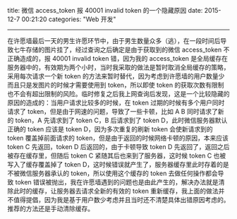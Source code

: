 ﻿title: 微信 access_token 报 40001 invalid token 的一个隐藏原因
date: 2015-12-7 00:21:20
categories: "Web 开发"

---

在许愿墙最后一天的男生许愿环节中，由于男生数量众多（逃），在一段时间后导致七牛存储的图片挂了，经过查询之后确定是由于获取到的微信 access_token 不正确造成的，报 40001 invalid token 错，因为我的 access_token 是全局缓存在服务器中的，有效期为两个小时，当时我采取的做法是暂时取消全局缓存的策略，采用每次请求一个新 token 的方法来暂时替代，因为考虑到许愿墙的用户数量少而且只是发图片的时候才需要使用到 token，所以即使 token 的获取次数有限制也不会有超出限制的风险。临时修复之后我上网查询后发现，这是一个比较隐藏的原因的造成的：当用户请求比较多的时候，在 token 过期的时候有多个用户同时请求了 token，但是由于网速的问题，导致了一些卡顿，比如 A B 同时请求了新的 token，A 先请求到了 token C，B 后请求到了 token D，此时微信服务器默认正确的 token 应该是 token D，因为多次重复的刷新 token 会使新请求到的 token 覆盖掉前面请求的 token，但是由于返回的时候网络卡顿的原因，本来应该 token C 先返回，token D 后返回的，由于卡顿导致 token D 先返回了，返回之后被存在缓存里，但随后 token C 紧随其后也来到了服务器，这时候 token C 也被写入了缓存覆盖掉了 token D，这时候错误就产生了，服务器缓存里此时存着的是不被微信服务器承认的 token，所以使用这个缓存的 token 去做任何操作都会导致 token 错误被抛出，我在许愿墙遇到的问题也是由此产生的，解决办法就是清除此时的缓存，让服务器去请求全新的有效的 token 重新缓存，我上面的做法并不值得提倡，因为我是基于用户数少考虑并且当时还不清楚具体出错原因考虑的。推荐的方法还是手动清除缓存。




